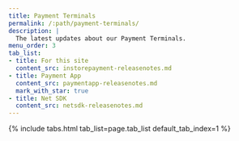 ```yaml
---
title: Payment Terminals
permalink: /:path/payment-terminals/
description: |
  The latest updates about our Payment Terminals.
menu_order: 3
tab_list:
- title: For this site
  content_src: instorepayment-releasenotes.md
- title: Payment App
  content_src: paymentapp-releasenotes.md
  mark_with_star: true
- title: Net SDK
  content_src: netsdk-releasenotes.md
---
```


{% include tabs.html tab_list=page.tab_list default_tab_index=1 %}

